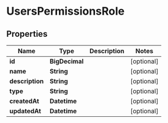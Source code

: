 

# UsersPermissionsRole


## Properties

| Name | Type | Description | Notes |
|------------ | ------------- | ------------- | -------------|
|**id** | **BigDecimal** |  |  [optional] |
|**name** | **String** |  |  [optional] |
|**description** | **String** |  |  [optional] |
|**type** | **String** |  |  [optional] |
|**createdAt** | **Datetime** |  |  [optional] |
|**updatedAt** | **Datetime** |  |  [optional] |




